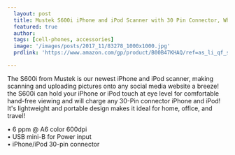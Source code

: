 ```yaml
---
  layout: post
  title: Mustek S600i iPhone and iPod Scanner with 30 Pin Connector, White
  featured: true
  author: 
  tags: [cell-phones, accessories]
  image: '/images/posts/2017_11/83278_1000x1000.jpg'
  prdlink: 'https://www.amazon.com/gp/product/B00B47KHAQ/ref=as_li_qf_sp_asin_il_tl?ie=UTF8&tag=ehdwhqkr-20&camp=1789&creative=9325&linkCode=as2&creativeASIN=B00B47KHAQ&linkId=f1b65f25fcd3d5c3c150c49c6a085718'

---
```


The S600i from Mustek is our newest iPhone and iPod scanner, making scanning and uploading pictures onto any social media website a breeze! the S600i can hold your iPhone or iPod touch at eye level for comfortable hand-free viewing and will charge any 30-Pin connector iPhone and iPod! It's lightweight and portable design makes it ideal for home, office, and travel!<br>


• 6 ppm @ A6 color 600dpi<br>
• USB mini-B for Power input<br>
• iPhone/iPod 30-pin connector<br>
